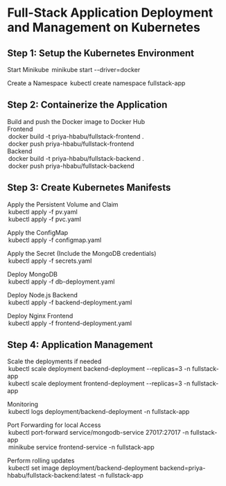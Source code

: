 # Full-Stack Application Deployment and Management on Kubernetes

## Step 1: Setup the Kubernetes Environment

Start Minikube
⁠ minikube start --driver=docker ⁠

Create a Namespace
⁠ kubectl create namespace fullstack-app ⁠

## Step 2: Containerize the Application

Build and push the Docker image to Docker Hub<br>
Frontend<br>
⁠ docker build -t priya-hbabu/fullstack-frontend .  ⁠<br>
⁠ docker push priya-hbabu/fullstack-frontend  ⁠<br>
Backend<br>
⁠ docker build -t priya-hbabu/fullstack-backend .  ⁠<br>
⁠ docker push priya-hbabu/fullstack-backend  ⁠<br>

## Step 3: Create Kubernetes Manifests 

Apply the Persistent Volume and Claim<br>
⁠ kubectl apply -f pv.yaml  ⁠<br>
⁠ kubectl apply -f pvc.yaml  ⁠<br>

Apply the ConfigMap<br>
⁠ kubectl apply -f configmap.yaml  ⁠<br>

Apply the Secret (Include the MongoDB credentials)<br>
⁠ kubectl apply -f secrets.yaml  ⁠<br>

Deploy MongoDB<br>
⁠ kubectl apply -f db-deployment.yaml  ⁠<br>

Deploy Node.js Backend<br>
⁠ kubectl apply -f backend-deployment.yaml  ⁠<br>

Deploy Nginx Frontend<br>
⁠ kubectl apply -f frontend-deployment.yaml  ⁠<br>

## Step 4: Application Management

Scale the deployments if needed<br>
⁠ kubectl scale deployment backend-deployment --replicas=3 -n fullstack-app  ⁠<br>
⁠ kubectl scale deployment frontend-deployment --replicas=3 -n fullstack-app  ⁠<br>

Monitoring<br>
⁠ kubectl logs deployment/backend-deployment -n fullstack-app  ⁠<br>

Port Forwarding for local Access<br>
⁠ kubectl port-forward service/mongodb-service 27017:27017 -n fullstack-app  ⁠<br>
⁠ minikube service frontend-service -n fullstack-app  ⁠<br>

Perform rolling updates<br>
⁠ kubectl set image deployment/backend-deployment backend=priya-hbabu/fullstack-backend:latest -n fullstack-app  ⁠<br>

